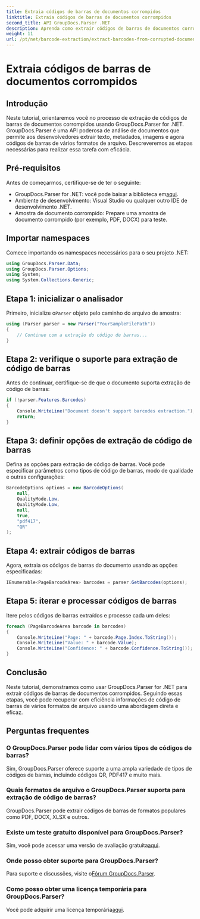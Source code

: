 ```yaml
---
title: Extraia códigos de barras de documentos corrompidos
linktitle: Extraia códigos de barras de documentos corrompidos
second_title: API GroupDocs.Parser .NET
description: Aprenda como extrair códigos de barras de documentos corrompidos usando GroupDocs.Parser for .NET. Tutorial abrangente com instruções passo a passo.
weight: 11
url: /pt/net/barcode-extraction/extract-barcodes-from-corrupted-document/
---
```


# Extraia códigos de barras de documentos corrompidos

## Introdução
Neste tutorial, orientaremos você no processo de extração de códigos de barras de documentos corrompidos usando GroupDocs.Parser for .NET. GroupDocs.Parser é uma API poderosa de análise de documentos que permite aos desenvolvedores extrair texto, metadados, imagens e agora códigos de barras de vários formatos de arquivo. Descreveremos as etapas necessárias para realizar essa tarefa com eficácia.
## Pré-requisitos
Antes de começarmos, certifique-se de ter o seguinte:
-  GroupDocs.Parser for .NET: você pode baixar a biblioteca em[aqui](https://releases.groupdocs.com/parser/net/).
- Ambiente de desenvolvimento: Visual Studio ou qualquer outro IDE de desenvolvimento .NET.
- Amostra de documento corrompido: Prepare uma amostra de documento corrompido (por exemplo, PDF, DOCX) para teste.

## Importar namespaces
Comece importando os namespaces necessários para o seu projeto .NET:
```csharp
using GroupDocs.Parser.Data;
using GroupDocs.Parser.Options;
using System;
using System.Collections.Generic;
```
## Etapa 1: inicializar o analisador
 Primeiro, inicialize o`Parser` objeto pelo caminho do arquivo de amostra:
```csharp
using (Parser parser = new Parser("YourSampleFilePath"))
{
    // Continue com a extração do código de barras...
}
```
## Etapa 2: verifique o suporte para extração de código de barras
Antes de continuar, certifique-se de que o documento suporta extração de código de barras:
```csharp
if (!parser.Features.Barcodes)
{
    Console.WriteLine("Document doesn't support barcodes extraction.");
    return;
}
```
## Etapa 3: definir opções de extração de código de barras
Defina as opções para extração de código de barras. Você pode especificar parâmetros como tipos de código de barras, modo de qualidade e outras configurações:
```csharp
BarcodeOptions options = new BarcodeOptions(
    null,
    QualityMode.Low,
    QualityMode.Low,
    null,
    true,
    "pdf417",
    "QR"
);
```
## Etapa 4: extrair códigos de barras
Agora, extraia os códigos de barras do documento usando as opções especificadas:
```csharp
IEnumerable<PageBarcodeArea> barcodes = parser.GetBarcodes(options);
```
## Etapa 5: iterar e processar códigos de barras
Itere pelos códigos de barras extraídos e processe cada um deles:
```csharp
foreach (PageBarcodeArea barcode in barcodes)
{
    Console.WriteLine("Page: " + barcode.Page.Index.ToString());
    Console.WriteLine("Value: " + barcode.Value);
    Console.WriteLine("Confidence: " + barcode.Confidence.ToString());
}
```

## Conclusão
Neste tutorial, demonstramos como usar GroupDocs.Parser for .NET para extrair códigos de barras de documentos corrompidos. Seguindo essas etapas, você pode recuperar com eficiência informações de código de barras de vários formatos de arquivo usando uma abordagem direta e eficaz.

## Perguntas frequentes
### O GroupDocs.Parser pode lidar com vários tipos de códigos de barras?
Sim, GroupDocs.Parser oferece suporte a uma ampla variedade de tipos de códigos de barras, incluindo códigos QR, PDF417 e muito mais.
### Quais formatos de arquivo o GroupDocs.Parser suporta para extração de código de barras?
GroupDocs.Parser pode extrair códigos de barras de formatos populares como PDF, DOCX, XLSX e outros.
### Existe um teste gratuito disponível para GroupDocs.Parser?
 Sim, você pode acessar uma versão de avaliação gratuita[aqui](https://releases.groupdocs.com/).
### Onde posso obter suporte para GroupDocs.Parser?
 Para suporte e discussões, visite o[Fórum GroupDocs.Parser](https://forum.groupdocs.com/c/parser/17).
### Como posso obter uma licença temporária para GroupDocs.Parser?
 Você pode adquirir uma licença temporária[aqui](https://purchase.groupdocs.com/temporary-license/).